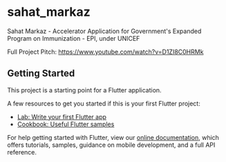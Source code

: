 # sahat_markaz

Sahat Markaz - Accelerator Application for Government&#x27;s Expanded Program on Immunization  - EPI, under UNICEF

Full Project Pitch: https://www.youtube.com/watch?v=D1ZI8C0HRMk
## Getting Started

This project is a starting point for a Flutter application.

A few resources to get you started if this is your first Flutter project:

- [Lab: Write your first Flutter app](https://flutter.dev/docs/get-started/codelab)
- [Cookbook: Useful Flutter samples](https://flutter.dev/docs/cookbook)

For help getting started with Flutter, view our
[online documentation](https://flutter.dev/docs), which offers tutorials,
samples, guidance on mobile development, and a full API reference.
